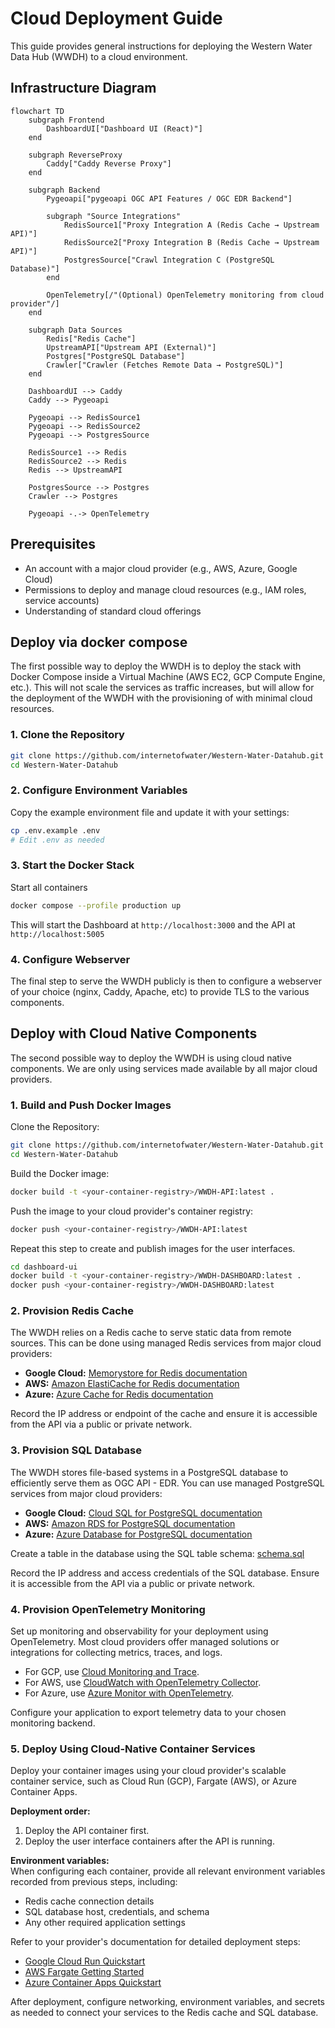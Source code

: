 # Cloud Deployment Guide

This guide provides general instructions for deploying the Western Water Data Hub (WWDH) to a cloud environment.

## Infrastructure Diagram

```mermaid
flowchart TD
    subgraph Frontend
        DashboardUI["Dashboard UI (React)"]
    end

    subgraph ReverseProxy
        Caddy["Caddy Reverse Proxy"]
    end

    subgraph Backend
        Pygeoapi["pygeoapi OGC API Features / OGC EDR Backend"]

        subgraph "Source Integrations"
            RedisSource1["Proxy Integration A (Redis Cache → Upstream API)"]
            RedisSource2["Proxy Integration B (Redis Cache → Upstream API)"]
            PostgresSource["Crawl Integration C (PostgreSQL Database)"]
        end

        OpenTelemetry[/"(Optional) OpenTelemetry monitoring from cloud provider"/]
    end

    subgraph Data Sources
        Redis["Redis Cache"]
        UpstreamAPI["Upstream API (External)"]
        Postgres["PostgreSQL Database"]
        Crawler["Crawler (Fetches Remote Data → PostgreSQL)"]
    end

    DashboardUI --> Caddy
    Caddy --> Pygeoapi

    Pygeoapi --> RedisSource1
    Pygeoapi --> RedisSource2
    Pygeoapi --> PostgresSource

    RedisSource1 --> Redis
    RedisSource2 --> Redis
    Redis --> UpstreamAPI

    PostgresSource --> Postgres
    Crawler --> Postgres

    Pygeoapi -.-> OpenTelemetry
```

## Prerequisites

- An account with a major cloud provider (e.g., AWS, Azure, Google Cloud)
- Permissions to deploy and manage cloud resources (e.g., IAM roles, service accounts)
- Understanding of standard cloud offerings

## Deploy via docker compose

The first possible way to deploy the WWDH is to deploy the stack with Docker Compose inside a
Virtual Machine (AWS EC2, GCP Compute Engine, etc.). This will not scale the services as traffic increases, but
will allow for the deployment of the WWDH with the provisioning of with minimal cloud resources.

### 1. Clone the Repository

```bash
git clone https://github.com/internetofwater/Western-Water-Datahub.git
cd Western-Water-Datahub
```

### 2. Configure Environment Variables

Copy the example environment file and update it with your settings:

```bash
cp .env.example .env
# Edit .env as needed
```

### 3. Start the Docker Stack

Start all containers

```bash
docker compose --profile production up
```

This will start the Dashboard at `http://localhost:3000` and the API at `http://localhost:5005`

### 4. Configure Webserver

The final step to serve the WWDH publicly is then to configure a webserver of your choice
(nginx, Caddy, Apache, etc) to provide TLS to the various components.

## Deploy with Cloud Native Components

The second possible way to deploy the WWDH is using cloud native components. We are only using
services made available by all major cloud providers.

### 1. Build and Push Docker Images

Clone the Repository:

```bash
git clone https://github.com/internetofwater/Western-Water-Datahub.git
cd Western-Water-Datahub
```

Build the Docker image:

```bash
docker build -t <your-container-registry>/WWDH-API:latest .
```

Push the image to your cloud provider's container registry:

```bash
docker push <your-container-registry>/WWDH-API:latest
```

Repeat this step to create and publish images for the user interfaces.

```bash
cd dashboard-ui
docker build -t <your-container-registry>/WWDH-DASHBOARD:latest .
docker push <your-container-registry>/WWDH-DASHBOARD:latest
```

### 2. Provision Redis Cache

The WWDH relies on a Redis cache to serve static data from remote sources. This can be done using managed Redis services from major cloud providers:

- **Google Cloud:** [Memorystore for Redis documentation](https://cloud.google.com/memorystore/docs/redis)
- **AWS:** [Amazon ElastiCache for Redis documentation](https://docs.aws.amazon.com/AmazonElastiCache/latest/red-ug/WhatIs.html)
- **Azure:** [Azure Cache for Redis documentation](https://learn.microsoft.com/en-us/azure/azure-cache-for-redis/)

Record the IP address or endpoint of the cache and ensure it is accessible from the API via a public or private network.

### 3. Provision SQL Database

The WWDH stores file-based systems in a PostgreSQL database to efficiently serve them as OGC API - EDR. You can use managed PostgreSQL services from major cloud providers:

- **Google Cloud:** [Cloud SQL for PostgreSQL documentation](https://cloud.google.com/sql/docs/postgres)
- **AWS:** [Amazon RDS for PostgreSQL documentation](https://docs.aws.amazon.com/AmazonRDS/latest/UserGuide/CHAP_PostgreSQL.html)
- **Azure:** [Azure Database for PostgreSQL documentation](https://learn.microsoft.com/en-us/azure/postgresql/)

Create a table in the database using the SQL table schema: [schema.sql](/packages/resviz/schema.sql)

Record the IP address and access credentials of the SQL database. Ensure it is accessible from the API via a public or private network.

### 4. Provision OpenTelemetry Monitoring

Set up monitoring and observability for your deployment using OpenTelemetry. Most cloud providers offer managed solutions or integrations for collecting metrics, traces, and logs.

- For GCP, use [Cloud Monitoring and Trace](https://cloud.google.com/monitoring/docs).
- For AWS, use [CloudWatch with OpenTelemetry Collector](https://docs.aws.amazon.com/eks/latest/userguide/otel-collector.html).
- For Azure, use [Azure Monitor with OpenTelemetry](https://learn.microsoft.com/en-us/azure/azure-monitor/app/opentelemetry-overview).

Configure your application to export telemetry data to your chosen monitoring backend.

### 5. Deploy Using Cloud-Native Container Services

Deploy your container images using your cloud provider's scalable container service, such as Cloud Run (GCP), Fargate (AWS), or Azure Container Apps.

**Deployment order:**

1. Deploy the API container first.
2. Deploy the user interface containers after the API is running.

**Environment variables:**  
When configuring each container, provide all relevant environment variables recorded from previous steps, including:

- Redis cache connection details
- SQL database host, credentials, and schema
- Any other required application settings

Refer to your provider's documentation for detailed deployment steps:

- [Google Cloud Run Quickstart](https://cloud.google.com/run/docs/quickstarts)
- [AWS Fargate Getting Started](https://docs.aws.amazon.com/AmazonECS/latest/developerguide/getting-started-fargate.html)
- [Azure Container Apps Quickstart](https://learn.microsoft.com/en-us/azure/container-apps/get-started)

After deployment, configure networking, environment variables, and secrets as needed to connect your services to the Redis cache and SQL database.
